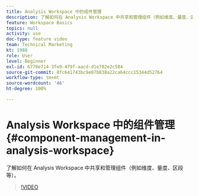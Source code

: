 ```yaml
---
title: Analysis Workspace 中的组件管理
description: 了解如何在 Analysis Workspace 中共享和管理组件（例如维度、量度、区段等）。
feature: Workspace Basics
topics: null
activity: use
doc-type: feature video
team: Technical Marketing
kt: 1988
role: User
level: Beginner
exl-id: 6778e714-3fe9-479f-aacd-d1e702e2c584
source-git-commit: 8fc641743bc9e07b838a22ca64ccc15344d52764
workflow-type: tm+mt
source-wordcount: '46'
ht-degree: 100%

---
```


# Analysis Workspace 中的组件管理 {#component-management-in-analysis-workspace}

了解如何在 Analysis Workspace 中共享和管理组件（例如维度、量度、区段等）。

>[!VIDEO](https://video.tv.adobe.com/v/37495/?quality=12&learn=on&captions=chi_hans)
